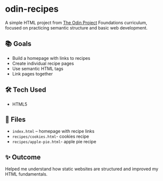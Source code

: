 # odin-recipes

A simple HTML project from [The Odin Project](https://www.theodinproject.com/lessons/foundations-recipes) Foundations curriculum, focused on practicing semantic structure and basic web development.

## 📚 Goals

- Build a homepage with links to recipes  
- Create individual recipe pages  
- Use semantic HTML tags  
- Link pages together

## 🛠️ Tech Used

- HTML5

## 📄 Files

- `index.html` – homepage with recipe links 
- `recipes/cookies.html`- cookies recipe 
- `recipes/apple-pie.html`- apple pie recipe 

## ✨ Outcome

Helped me understand how static websites are structured and improved my HTML fundamentals.